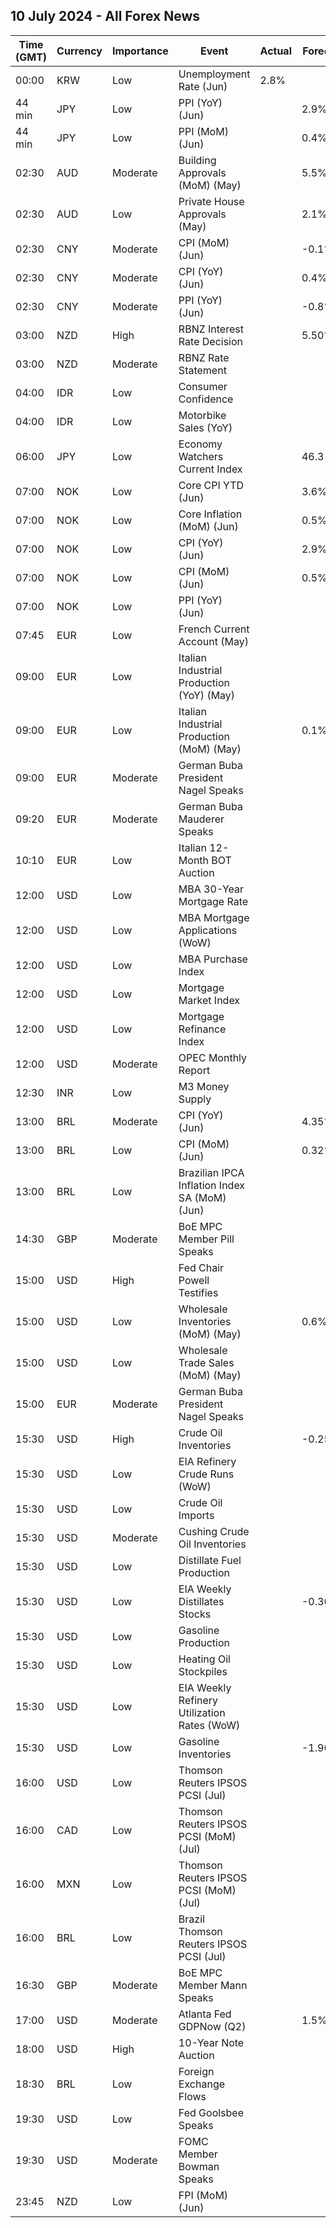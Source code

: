 ## 10 July 2024 - All Forex News

| Time (GMT) | Currency | Importance | Event | Actual | Forecast | Previous |
|------|----------|------------|-------|--------|----------|----------|
| 00:00 | KRW | Low | Unemployment Rate (Jun) | 2.8% |  | 2.8% |
| 44 min | JPY | Low | PPI (YoY) (Jun) |  | 2.9% | 2.4% |
| 44 min | JPY | Low | PPI (MoM) (Jun) |  | 0.4% | 0.7% |
| 02:30 | AUD | Moderate | Building Approvals (MoM) (May) |  | 5.5% | -0.3% |
| 02:30 | AUD | Low | Private House Approvals (May) |  | 2.1% | -1.6% |
| 02:30 | CNY | Moderate | CPI (MoM) (Jun) |  | -0.1% | -0.1% |
| 02:30 | CNY | Moderate | CPI (YoY) (Jun) |  | 0.4% | 0.3% |
| 02:30 | CNY | Moderate | PPI (YoY) (Jun) |  | -0.8% | -1.4% |
| 03:00 | NZD | High | RBNZ Interest Rate Decision |  | 5.50% | 5.50% |
| 03:00 | NZD | Moderate | RBNZ Rate Statement |  |  |  |
| 04:00 | IDR | Low | Consumer Confidence |  |  | 125.2 |
| 04:00 | IDR | Low | Motorbike Sales (YoY) |  |  | -4.50% |
| 06:00 | JPY | Low | Economy Watchers Current Index |  | 46.3 | 45.7 |
| 07:00 | NOK | Low | Core CPI YTD (Jun) |  | 3.6% | 4.1% |
| 07:00 | NOK | Low | Core Inflation (MoM) (Jun) |  | 0.5% | 0.5% |
| 07:00 | NOK | Low | CPI (YoY) (Jun) |  | 2.9% | 3.0% |
| 07:00 | NOK | Low | CPI (MoM) (Jun) |  | 0.5% | -0.1% |
| 07:00 | NOK | Low | PPI (YoY) (Jun) |  |  | 3.2% |
| 07:45 | EUR | Low | French Current Account (May) |  |  | -1.80B |
| 09:00 | EUR | Low | Italian Industrial Production (YoY) (May) |  |  | -2.9% |
| 09:00 | EUR | Low | Italian Industrial Production (MoM) (May) |  | 0.1% | -1.0% |
| 09:00 | EUR | Moderate | German Buba President Nagel Speaks |  |  |  |
| 09:20 | EUR | Moderate | German Buba Mauderer Speaks |  |  |  |
| 10:10 | EUR | Low | Italian 12-Month BOT Auction |  |  | 3.584% |
| 12:00 | USD | Low | MBA 30-Year Mortgage Rate |  |  | 7.03% |
| 12:00 | USD | Low | MBA Mortgage Applications (WoW) |  |  | -2.6% |
| 12:00 | USD | Low | MBA Purchase Index |  |  | 142.9 |
| 12:00 | USD | Low | Mortgage Market Index |  |  | 206.5 |
| 12:00 | USD | Low | Mortgage Refinance Index |  |  | 544.1 |
| 12:00 | USD | Moderate | OPEC Monthly Report |  |  |  |
| 12:30 | INR | Low | M3 Money Supply |  |  | 10.9% |
| 13:00 | BRL | Moderate | CPI (YoY) (Jun) |  | 4.35% | 3.93% |
| 13:00 | BRL | Low | CPI (MoM) (Jun) |  | 0.32% | 0.46% |
| 13:00 | BRL | Low | Brazilian IPCA Inflation Index SA (MoM) (Jun) |  |  | 0.49% |
| 14:30 | GBP | Moderate | BoE MPC Member Pill Speaks |  |  |  |
| 15:00 | USD | High | Fed Chair Powell Testifies |  |  |  |
| 15:00 | USD | Low | Wholesale Inventories (MoM) (May) |  | 0.6% | 0.1% |
| 15:00 | USD | Low | Wholesale Trade Sales (MoM) (May) |  |  | 0.1% |
| 15:00 | EUR | Moderate | German Buba President Nagel Speaks |  |  |  |
| 15:30 | USD | High | Crude Oil Inventories |  | -0.250M | -12.157M |
| 15:30 | USD | Low | EIA Refinery Crude Runs (WoW) |  |  | 0.260M |
| 15:30 | USD | Low | Crude Oil Imports |  |  | -0.555M |
| 15:30 | USD | Moderate | Cushing Crude Oil Inventories |  |  | 0.345M |
| 15:30 | USD | Low | Distillate Fuel Production |  |  | 0.204M |
| 15:30 | USD | Low | EIA Weekly Distillates Stocks |  | -0.300M | -1.535M |
| 15:30 | USD | Low | Gasoline Production |  |  | 0.180M |
| 15:30 | USD | Low | Heating Oil Stockpiles |  |  | -0.572M |
| 15:30 | USD | Low | EIA Weekly Refinery Utilization Rates (WoW) |  |  | 1.3% |
| 15:30 | USD | Low | Gasoline Inventories |  | -1.900M | -2.214M |
| 16:00 | USD | Low | Thomson Reuters IPSOS PCSI (Jul) |  |  | 53.82 |
| 16:00 | CAD | Low | Thomson Reuters IPSOS PCSI (MoM) (Jul) |  |  | 47.14 |
| 16:00 | MXN | Low | Thomson Reuters IPSOS PCSI (MoM) (Jul) |  |  | 57.25 |
| 16:00 | BRL | Low | Brazil Thomson Reuters IPSOS PCSI (Jul) |  |  | 52.33 |
| 16:30 | GBP | Moderate | BoE MPC Member Mann Speaks |  |  |  |
| 17:00 | USD | Moderate | Atlanta Fed GDPNow (Q2) |  | 1.5% | 1.5% |
| 18:00 | USD | High | 10-Year Note Auction |  |  | 4.438% |
| 18:30 | BRL | Low | Foreign Exchange Flows |  |  | 1.157B |
| 19:30 | USD | Low | Fed Goolsbee Speaks |  |  |  |
| 19:30 | USD | Moderate | FOMC Member Bowman Speaks |  |  |  |
| 23:45 | NZD | Low | FPI (MoM) (Jun) |  |  | -0.2% |
